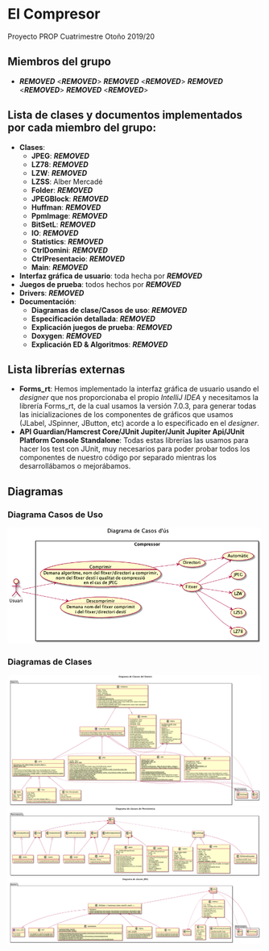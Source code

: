 # El Compresor

Proyecto PROP Cuatrimestre Otoño 2019/20

## Miembros del grupo

- ***REMOVED*** <***REMOVED***> ***REMOVED***
  <***REMOVED***> ***REMOVED***
  <***REMOVED***> ***REMOVED***
  <***REMOVED***>

## Lista de clases y documentos implementados por cada miembro del grupo:

- **Clases**:
  - **JPEG**: ***REMOVED***
  - **LZ78**: ***REMOVED***
  - **LZW**: ***REMOVED***
  - **LZSS**: Alber Mercadé
  - **Folder**: ***REMOVED***
  - **JPEGBlock**: ***REMOVED***
  - **Huffman**: ***REMOVED***
  - **PpmImage**: ***REMOVED***
  - **BitSetL**: ***REMOVED***
  - **IO**: ***REMOVED***
  - **Statistics**: ***REMOVED***
  - **CtrlDomini**: ***REMOVED***
  - **CtrlPresentacio**:  ***REMOVED***
  - **Main**: ***REMOVED***
- **Interfaz gráfica de usuario**: toda hecha por ***REMOVED***
- **Juegos de prueba**: todos hechos por ***REMOVED***
- **Drivers**: ***REMOVED***
- **Documentación**:
  - **Diagramas de clase/Casos de uso**: ***REMOVED***
  - **Especificación detallada**: ***REMOVED***
  - **Explicación juegos de prueba**: ***REMOVED***
  - **Doxygen**: ***REMOVED***
  - **Explicación ED & Algoritmos**: ***REMOVED***

## Lista librerías externas

- **Forms_rt**: Hemos implementado la interfaz gráfica de usuario usando el
*designer* que nos proporcionaba el propio *IntelliJ IDEA* y necesitamos la
librería Forms_rt, de la cual usamos la versión 7.0.3, para generar todas las
inicializaciones de los componentes de gráficos que usamos (JLabel, JSpinner,
JButton, etc) acorde a lo especificado en el *designer*.
- **API Guardian/Hamcrest Core/JUnit Jupiter/Junit Jupiter Api/JUnit Platform
Console Standalone**: Todas estas librerías las usamos para hacer los test con
JUnit, muy necesarios para poder probar todos los componentes de nuestro
código por separado mientras los desarrollábamos o mejorábamos.

## Diagramas

### Diagrama Casos de Uso

![Diagrama Casos d'us](doc/UML/CasosUs.png)

### Diagramas de Clases

![Diagrama Classes](doc/UML/DiagramaClasses.png)
![Diagrama Classes IO](doc/UML/DiagramaClasses_IO.png)
![Diagrama Classes JPEG](doc/UML/DiagramaClasses_JPEG.png)
